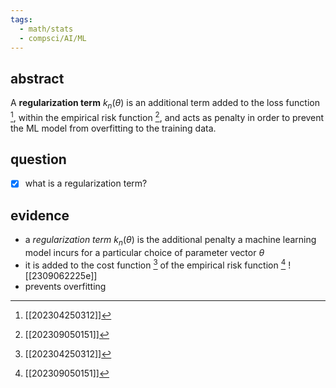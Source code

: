 ```yaml
---
tags:
  - math/stats
  - compsci/AI/ML
---
```

## abstract
A **regularization term** $k_n(\theta)$ is an additional term added to the loss function [^1], within the empirical risk function [^2], and acts as penalty in order to prevent the ML model from overfitting to the training data.
## question
- [x] what is a regularization term?
## evidence
- a *regularization term* $k_n(\theta)$ is the additional penalty a machine learning model incurs for a particular choice of parameter vector $\theta$
- it is added to the cost function [^1] of the empirical risk function [^2] ![[2309062225e]]
- prevents overfitting

[^1]: [[202304250312]]
[^2]: [[202309050151]]